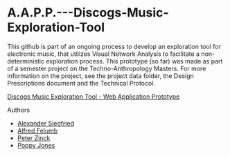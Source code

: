 # A.A.P.P.---Discogs-Music-Exploration-Tool

This github is part of an ongoing process to develop an exploration tool for electronic music, that utilizes Visual Network Analysis to facilitate a non-deterministic exploration process. This prototype (so far) was made as part of a semester project on the Techno-Anthropology Masters. For more information on the project, see the project data folder, the Design Prescriptions document and the Technical Protocol.

[Discogs Music Exploration Tool - Web Application Prototype](https://alfredfelumb.github.io/A.A.P.P.---Discogs-Music-Exploration-Tool/network/)

Authors

- [Alexander Siegfried](https://www.linkedin.com/in/alexander-siegfried-81b544b0/)
- [Alfred Felumb](https://www.linkedin.com/in/alfred-lund-felumb-535b76181/)
- [Peter Zinck](https://www.linkedin.com/in/peter-zinck-munksgaard-531a3aa1/)
- [Poppy Jones](https://www.linkedin.com/in/alexander-siegfried-81b544b0/)